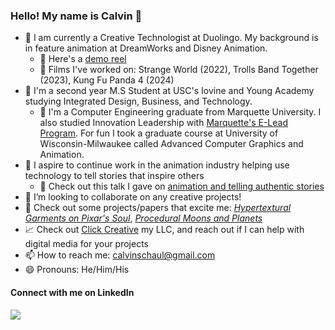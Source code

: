 ### Hello! My name is Calvin 👋

- 💼 I am currently a Creative Technologist at Duolingo. My background is in feature animation at DreamWorks and Disney Animation.
    - 🎥 Here's a [demo reel](https://vimeo.com/1014414485?share=copy)
    - 📰 Films I've worked on: Strange World (2022), Trolls Band Together (2023), Kung Fu Panda 4 (2024)
-  🎒 I'm a second year M.S Student at USC's Iovine and Young Academy studying Integrated Design, Business, and Technology.
    - 🏫 I'm a Computer Engineering graduate from Marquette University. I also studied Innovation Leadership with [Marquette's E-Lead Program](https://www.marquette.edu/innovation-alley/e-lead/). For fun I took a graduate course at University of Wisconsin-Milwaukee called Advanced Computer Graphics and Animation.
- 🚀 I aspire to continue work in the animation industry helping use technology to tell stories that inspire others
    - 🎥 Check out this talk I gave on [animation and telling authentic stories](https://youtu.be/uS36q_kWbPQ)
- 👯 I’m looking to collaborate on any creative projects!
- 🔎 Check out some projects/papers that excite me: [_Hypertextural Garments on Pixar's Soul_](https://graphics.pixar.com/library/CurveCloth/paper.pdf), [_Procedural Moons and Planets_](https://www.youtube.com/watch?v=lctXaT9pxA0&ab_channel=SebastianLague)
- 📈 Check out [Click Creative](http://clickcreative.xyz) my LLC, and reach out if I can help with digital media for your projects
- 📫 How to reach me: calvinschaul@gmail.com
- 😄 Pronouns: He/Him/His

#### Connect with me on LinkedIn
<a href="https://www.linkedin.com/in/cschaul/"><img src="https://img.shields.io/badge/LinkedIn-0077B5?style=for-the-badge&logo=linkedin&logoColor=white" /></a>
